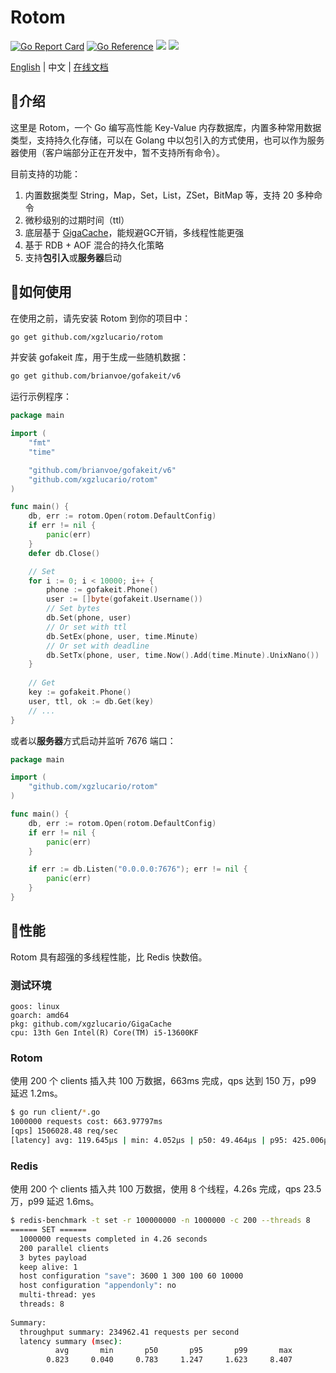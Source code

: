 # Rotom

[![Go Report Card](https://goreportcard.com/badge/github.com/xgzlucario/rotom)](https://goreportcard.com/report/github.com/xgzlucario/rotom) [![Go Reference](https://pkg.go.dev/badge/github.com/xgzlucario/rotom.svg)](https://pkg.go.dev/github.com/xgzlucario/rotom) ![](https://img.shields.io/badge/go-1.21.0-orange.svg) ![](https://img.shields.io/github/languages/code-size/xgzlucario/rotom.svg) 

[English](README.md) | 中文 | [在线文档](https://www.yuque.com/1ucario/devdoc/ntyyeekkxu8apngd?singleDoc)

## 📃介绍

​这里是 Rotom，一个 Go 编写高性能 Key-Value 内存数据库，内置多种常用数据类型，支持持久化存储，可以在 Golang 中以包引入的方式使用，也可以作为服务器使用（客户端部分正在开发中，暂不支持所有命令）。

目前支持的功能：

1. 内置数据类型 String，Map，Set，List，ZSet，BitMap 等，支持 20 多种命令
2. 微秒级别的过期时间（ttl）
3. 底层基于 [GigaCache](https://github.com/xgzlucario/GigaCache)，能规避GC开销，多线程性能更强
4. 基于 RDB + AOF 混合的持久化策略
5. 支持**包引入**或**服务器**启动

## 🚚如何使用

在使用之前，请先安装 Rotom 到你的项目中：
```bash
go get github.com/xgzlucario/rotom
```
并安装 gofakeit 库，用于生成一些随机数据：
```bash
go get github.com/brianvoe/gofakeit/v6
```
运行示例程序：
```go
package main

import (
	"fmt"
	"time"

	"github.com/brianvoe/gofakeit/v6"
	"github.com/xgzlucario/rotom"
)

func main() {
	db, err := rotom.Open(rotom.DefaultConfig)
	if err != nil {
		panic(err)
	}
	defer db.Close()

	// Set
	for i := 0; i < 10000; i++ {
		phone := gofakeit.Phone()
        user := []byte(gofakeit.Username())
		// Set bytes
		db.Set(phone, user)
		// Or set with ttl
		db.SetEx(phone, user, time.Minute)
		// Or set with deadline
		db.SetTx(phone, user, time.Now().Add(time.Minute).UnixNano())
	}
    
	// Get
	key := gofakeit.Phone()
	user, ttl, ok := db.Get(key)
	// ...
}
```
或者以**服务器**方式启动并监听 7676 端口：

```go
package main

import (
	"github.com/xgzlucario/rotom"
)

func main() {
	db, err := rotom.Open(rotom.DefaultConfig)
	if err != nil {
		panic(err)
	}

	if err := db.Listen("0.0.0.0:7676"); err != nil {
		panic(err)
	}
}
```

## 🚀性能

Rotom 具有超强的多线程性能，比 Redis 快数倍。

### 测试环境

```
goos: linux
goarch: amd64
pkg: github.com/xgzlucario/GigaCache
cpu: 13th Gen Intel(R) Core(TM) i5-13600KF
```

### Rotom

使用 200 个 clients 插入共 100 万数据，663ms 完成，qps 达到 150 万，p99 延迟 1.2ms。

```bash
$ go run client/*.go
1000000 requests cost: 663.97797ms
[qps] 1506028.48 req/sec
[latency] avg: 119.645µs | min: 4.052µs | p50: 49.464µs | p95: 425.006µs | p99: 1.195428ms | max: 17.713702ms
```

### Redis

使用 200 个 clients 插入共 100 万数据，使用 8 个线程，4.26s 完成，qps 23.5 万，p99 延迟 1.6ms。

```bash
$ redis-benchmark -t set -r 100000000 -n 1000000 -c 200 --threads 8
====== SET ======
  1000000 requests completed in 4.26 seconds
  200 parallel clients
  3 bytes payload
  keep alive: 1
  host configuration "save": 3600 1 300 100 60 10000
  host configuration "appendonly": no
  multi-thread: yes
  threads: 8
  
Summary:
  throughput summary: 234962.41 requests per second
  latency summary (msec):
          avg       min       p50       p95       p99       max
        0.823     0.040     0.783     1.247     1.623     8.407
```

